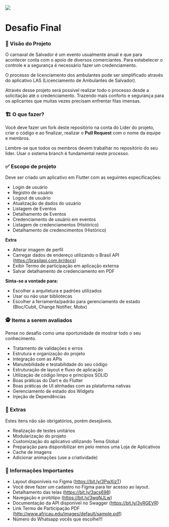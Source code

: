 ![](https://i.imgur.com/xG74tOh.png)

# Desafio Final

### 🎯 Visão do Projeto

O carnaval de Salvador é um evento usualmente anual e que para acontecer conta com o apoio de diversos comerciantes. Para estabelecer o controle e a segurança é necessário fazer um credenciamento. 

O processo de licenciamento dos ambulantes pode ser simplificado através do aplicativo LAS (Licenciamento de Ambulantes de Salvador).

Através desse projeto será possível realizar todo o processo desde a solicitação até o credenciamento. Trazendo mais conforto e segurança para os aplicantes que muitas vezes precisam enfrentar filas imensas.

### 🏗  O que fazer?

Você deve fazer um fork deste repositório na conta do Lider do projeto, criar o código e ao finalizar, realizar o **Pull Request** com o nome da equipe e membros.

Lembre-se que todos os membros devem trabalhar no repositório do seu lider. Usar o sistema branch é fundamental neste processo.

### ✅ Escopo de projeto

Deve ser criado um aplicativo em Flutter com as seguintes especificações:

- Login de usuário
- Registro de usuário
- Logout de usuário
- Atualização de dados do usuário
- Listagem de Eventos
- Detalhamento de Eventos
- Credenciamento de usuário em eventos
- Listagem de credenciamentos (Histórico)
- Detalhamento de credencimentos (Histórico)

**Extra**
- Alterar imagem de perfil
- Carregar dados de endereço utilizando o Brasil API (https://brasilapi.com.br/docs)
- Exibir Termo de participação em aplicação externa
- Salvar detalhamento de credenciamento em PDF

**Sinta-se a vontade para:**
- Escolher a arquitetura e padrões utilizados
- Usar ou não usar bibliotecas
- Escolher a ferramenta/padrão para gerenciamento de estado (Bloc/Cubit, Change Notifier, Mobx)


### 🕵 Items a serem avaliados
Pense no desafio como uma oportunidade de mostrar todo o seu conhecimento. 

- Tratamento de validações e erros
- Estrutura e organização do projeto
- Integração com as APIs
- Manutebilidade e testabilidade do seu código
- Estruturação de layout e fluxo de aplicação
- Utilização de código limpo e princípios SOLID
- Boas práticas do Dart e do Flutter
- Boas práticas de UI alinhadas com as plataforma nativas
- Gerenciamento de estado dos Widgets
- Injeção de Dependências


### 🎁 Extras
Estes itens não são obrigatórios, porém desejáveis.

- Realização de testes unitários
- Modularização do projeto
- Customização do aplicativo utilizando Tema Global
- Preparação para disponibilizar em pelo menos uma Loja de Aplicativos
- Cache de imagens
- Adicionar animações (use a criatividade)

### 🚨 Informações Importantes

- Layout disponíveis no Figma (https://bit.ly/3PwXizT)
- Você deve fazer um cadastro no Figma para ter acesso ao layout.
- Detalhamento das telas (https://bit.ly/3acs698)
- Navegação e protótipo (https://bit.ly/3wqNJLw)
- Documentação da API disponível no Swagger (https://bit.ly/3yRGEVR)
- Link Termo de Participação PDF (http://www.africau.edu/images/default/sample.pdf)
- Número do Whatsapp vocês que escolhe!!!
